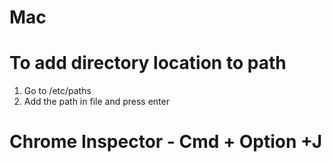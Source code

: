 # Mac


# To add directory location to path
1. Go to /etc/paths
2. Add the path in file and press enter


# Chrome Inspector - Cmd + Option +J

